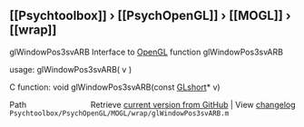 ## [[Psychtoolbox]] &#8250; [[PsychOpenGL]] &#8250; [[MOGL]] &#8250; [[wrap]]

glWindowPos3svARB  Interface to [OpenGL](OpenGL) function glWindowPos3svARB  
  
usage:  glWindowPos3svARB( v )  
  
C function:  void glWindowPos3svARB(const [GLshort](GLshort)\* v)  




<div class="code_header" style="text-align:right;">
  <span style="float:left;">Path&nbsp;&nbsp;</span> <span class="counter">Retrieve <a href=
  "https://raw.github.com/Psychtoolbox-3/Psychtoolbox-3/beta/Psychtoolbox/PsychOpenGL/MOGL/wrap/glWindowPos3svARB.m">current version from GitHub</a> | View <a href=
  "https://github.com/Psychtoolbox-3/Psychtoolbox-3/commits/beta/Psychtoolbox/PsychOpenGL/MOGL/wrap/glWindowPos3svARB.m">changelog</a></span>
</div>
<div class="code">
  <code>Psychtoolbox/PsychOpenGL/MOGL/wrap/glWindowPos3svARB.m</code>
</div>


